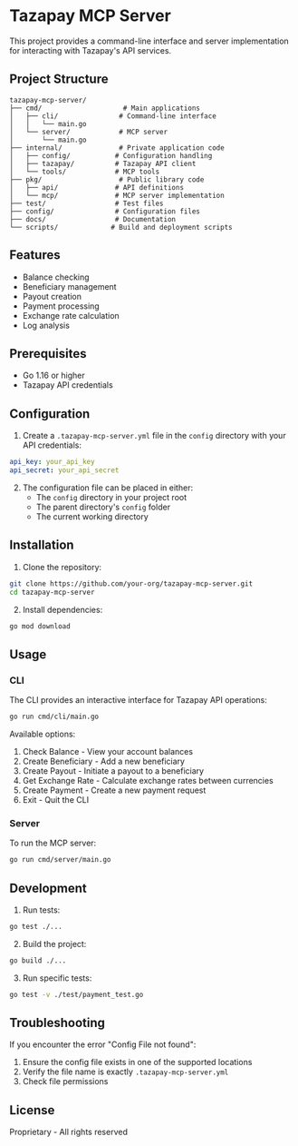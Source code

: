 # Tazapay MCP Server

This project provides a command-line interface and server implementation for interacting with Tazapay's API services.

## Project Structure

```
tazapay-mcp-server/
├── cmd/                    # Main applications
│   ├── cli/               # Command-line interface
│   │   └── main.go
│   └── server/            # MCP server
│       └── main.go
├── internal/              # Private application code
│   ├── config/           # Configuration handling
│   ├── tazapay/          # Tazapay API client
│   └── tools/            # MCP tools
├── pkg/                   # Public library code
│   ├── api/              # API definitions
│   └── mcp/              # MCP server implementation
├── test/                 # Test files
├── config/               # Configuration files
├── docs/                 # Documentation
└── scripts/             # Build and deployment scripts
```

## Features

- Balance checking
- Beneficiary management
- Payout creation
- Payment processing
- Exchange rate calculation
- Log analysis

## Prerequisites

- Go 1.16 or higher
- Tazapay API credentials

## Configuration

1. Create a `.tazapay-mcp-server.yml` file in the `config` directory with your API credentials:

```yaml
api_key: your_api_key
api_secret: your_api_secret
```

2. The configuration file can be placed in either:
   - The `config` directory in your project root
   - The parent directory's `config` folder
   - The current working directory

## Installation

1. Clone the repository:
```bash
git clone https://github.com/your-org/tazapay-mcp-server.git
cd tazapay-mcp-server
```

2. Install dependencies:
```bash
go mod download
```

## Usage

### CLI

The CLI provides an interactive interface for Tazapay API operations:

```bash
go run cmd/cli/main.go
```

Available options:
1. Check Balance - View your account balances
2. Create Beneficiary - Add a new beneficiary
3. Create Payout - Initiate a payout to a beneficiary
4. Get Exchange Rate - Calculate exchange rates between currencies
5. Create Payment - Create a new payment request
6. Exit - Quit the CLI

### Server

To run the MCP server:

```bash
go run cmd/server/main.go
```

## Development

1. Run tests:
```bash
go test ./...
```

2. Build the project:
```bash
go build ./...
```

3. Run specific tests:
```bash
go test -v ./test/payment_test.go
```

## Troubleshooting

If you encounter the error "Config File not found":
1. Ensure the config file exists in one of the supported locations
2. Verify the file name is exactly `.tazapay-mcp-server.yml`
3. Check file permissions

## License

Proprietary - All rights reserved 